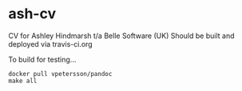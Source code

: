 # ash-cv

CV for Ashley Hindmarsh t/a Belle Software (UK)
Should be built and deployed via travis-ci.org

To build for testing...

    docker pull vpetersson/pandoc
    make all
